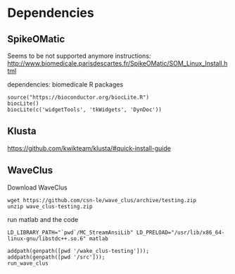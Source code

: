 # Dependencies

## SpikeOMatic
Seems to be not supported anymore
instructions: http://www.biomedicale.parisdescartes.fr/SpikeOMatic/SOM_Linux_Install.html

dependencies: biomedicale R packages
~~~~
source("https://bioconductor.org/biocLite.R")
biocLite()
biocLite(c('widgetTools', 'tkWidgets', 'DynDoc'))
~~~~

## Klusta
https://github.com/kwikteam/klusta/#quick-install-guide

## WaveClus
Download WaveClus
~~~~
wget https://github.com/csn-le/wave_clus/archive/testing.zip
unzip wave_clus-testing.zip
~~~~

run matlab and the code
~~~~
LD_LIBRARY_PATH="`pwd`/MC_StreamAnsiLib" LD_PRELOAD="/usr/lib/x86_64-linux-gnu/libstdc++.so.6" matlab

addpath(genpath([pwd '/wake_clus-testing']));
addpath(genpath([pwd '/src']));
run_wave_clus
~~~~

